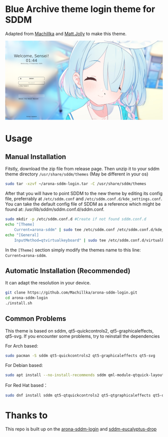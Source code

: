 # Blue Archive theme login theme for SDDM

Adapted from [Machillka](https://github.com/Machillka/arona-sddm-login/) and [Matt.Jolly](http://gitlab.com/Matt.Jolly/sddm-eucalyptus-drop) to make this theme.

![Preview](/Previews/previews.png "Preview")

# Usage

## Manual Installation

Fitstly, download the zip file from release page. Then unzip it to your sddm theme directory `/usr/share/sddm/themes` (May be different in your os)

```bash
sudo tar -xzvf ~/arona-sddm-login.tar -C /usr/share/sddm/themes
```

After that you will have to point SDDM to the new theme by editing its config file, preferrably at `/etc/sddm.conf` and `/etc/sddm.conf.d/kde_settings.conf`. You can take the default config file of SDDM as a reference which might be found at: /usr/lib/sddm/sddm.conf.d/sddm.conf.
```bash
sudo mkdir -p /etc/sddm.conf.d #Create if not found sddm.conf.d
echo "[Theme]
    Current=arona-sddm" | sudo tee /etc/sddm.conf /etc/sddm.conf.d/kde_settings.conf
echo "[General]
    InputMethod=qtvirtualkeyboard" | sudo tee /etc/sddm.conf.d/virtualkbd.conf
```
In the `[Theme]` section simply modify the themes name to this line: `Current=arona-sddm`.

## Automatic Installation (Recommended)

It can adapt the resolution in your device.

```bash
git clone https://github.com/Machillka/arona-sddm-login.git
cd arona-sddm-login
./install.sh
```
## Common Problems

This theme is based on sddm, qt5-quickcontrols2, qt5-graphicaleffects, qt5-svg. If you encounter some problems, try to reinstall the dependencies

For Arch based:
```bash
sudo pacman -S sddm qt5-quickcontrols2 qt5-graphicaleffects qt5-svg
```

For Debian based:
```bash
sudo apt install --no-install-recommends sddm qml‑module‑qtquick‑layouts qml6-module-qt5compat-graphicaleffects qml‑module‑qtquick‑controls2 libqt5svg5
```

For Red Hat based：
```bash
sudo dnf install sddm qt5‑qtquickcontrols2 qt5‑qtgraphicaleffects qt5‑qtsvg
```

# Thanks to

This repo is built up on the [arona-sddm-login](https://github.com/Machillka/arona-sddm-login/) and [sddm-eucalyptus-drop](http://gitlab.com/Matt.Jolly/sddm-eucalyptus-drop)
